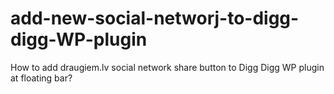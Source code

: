 add-new-social-networj-to-digg-digg-WP-plugin
=============================================

How to add draugiem.lv social network share button to Digg Digg WP plugin at floating bar?
